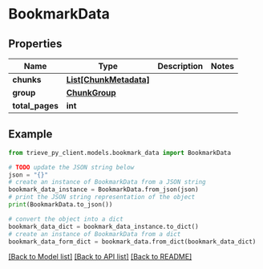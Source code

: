 # BookmarkData


## Properties

Name | Type | Description | Notes
------------ | ------------- | ------------- | -------------
**chunks** | [**List[ChunkMetadata]**](ChunkMetadata.md) |  | 
**group** | [**ChunkGroup**](ChunkGroup.md) |  | 
**total_pages** | **int** |  | 

## Example

```python
from trieve_py_client.models.bookmark_data import BookmarkData

# TODO update the JSON string below
json = "{}"
# create an instance of BookmarkData from a JSON string
bookmark_data_instance = BookmarkData.from_json(json)
# print the JSON string representation of the object
print(BookmarkData.to_json())

# convert the object into a dict
bookmark_data_dict = bookmark_data_instance.to_dict()
# create an instance of BookmarkData from a dict
bookmark_data_form_dict = bookmark_data.from_dict(bookmark_data_dict)
```
[[Back to Model list]](../README.md#documentation-for-models) [[Back to API list]](../README.md#documentation-for-api-endpoints) [[Back to README]](../README.md)


